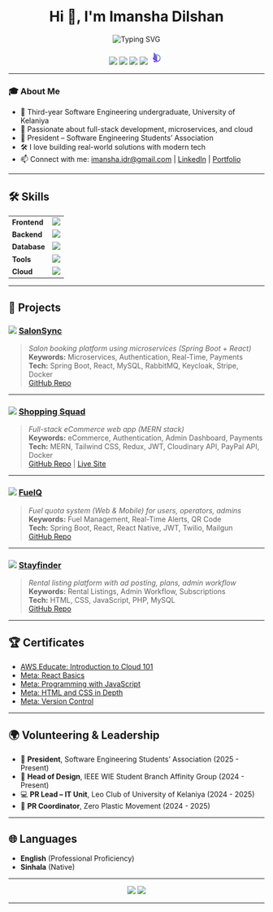 

<!-- Imansha Dilshan | Modern GitHub Profile README -->

<h1 align="center">Hi 👋, I'm Imansha Dilshan</h1>
<p align="center">
  <img src="https://readme-typing-svg.demolab.com?font=Fira+Code&size=22&pause=1000&color=50B3F7&center=true&vCenter=true&width=450&lines=Software+Engineering+Undergraduate;Full-Stack+%26+Cloud+Dev+%F0%9F%9A%80;Open+Source+%26+Team+Leader;MERN+%7C+Spring+Boot+%7C+Docker" alt="Typing SVG" />
</p>
<p align="center">
  <a href="mailto:imansha.idr@gmail.com"><img src="https://skillicons.dev/icons?i=gmail" width="28"/></a>
  <a href="https://www.linkedin.com/in/imansha-dilshan-6768662a0"><img src="https://skillicons.dev/icons?i=linkedin" width="28"/></a>
  <a href="https://github.com/ima-69"><img src="https://skillicons.dev/icons?i=github" width="28"/></a>
  <a href="https://medium.com/@imansha.idr"><img src="https://img.icons8.com/sf-regular-filled/512/FFFFFF/medium-logo.png" width="28"/></a>
  <a href="https://imansha-s-portfolio.vercel.app/"><img src="https://github.com/ima-69/Imansha-s-Portfolio/blob/main/src/assets/favicon.png" width="28"/></a>
</p>

---

### 🎓 About Me

- 🏫 Third-year Software Engineering undergraduate, University of Kelaniya  
- 🚀 Passionate about full-stack development, microservices, and cloud  
- 👑 President – Software Engineering Students’ Association  
- 🛠️ I love building real-world solutions with modern tech  
- 📫 Connect with me: [imansha.idr@gmail.com](mailto:imansha.idr@gmail.com) | [LinkedIn](https://www.linkedin.com/in/imansha-dilshan-6768662a0) | [Portfolio](https://imansha-s-portfolio.vercel.app/)

---

## 🛠️ Skills

<table>
  <tr>
    <td><b>Frontend</b></td>
    <td>
      <img src="https://skillicons.dev/icons?i=react,js,ts,html,css,tailwind,redux" height="30"/>
    </td>
  </tr>
  <tr>
    <td><b>Backend</b></td>
    <td>
      <img src="https://skillicons.dev/icons?i=spring,nodejs,express,java,php" height="30"/>
    </td>
  </tr>
  <tr>
    <td><b>Database</b></td>
    <td>
      <img src="https://skillicons.dev/icons?i=mongodb,mysql" height="30"/>
    </td>
  </tr>
  <tr>
    <td><b>Tools</b></td>
    <td>
      <img src="https://skillicons.dev/icons?i=git,docker,figma,photoshop,jira" height="30"/>
    </td>
  </tr>
  <tr>
    <td><b>Cloud</b></td>
    <td>
      <img src="https://skillicons.dev/icons?i=aws,azure" height="30"/>
    </td>
  </tr>
</table>

---

## 🚩 Projects

### <img src="https://skillicons.dev/icons?i=react,spring,docker" height="20"/> [SalonSync](https://linktr.ee/salonsync)
> *Salon booking platform using microservices (Spring Boot + React)*  
> **Keywords:** Microservices, Authentication, Real-Time, Payments  
> **Tech:** Spring Boot, React, MySQL, RabbitMQ, Keycloak, Stripe, Docker  
> [GitHub Repo](#) <!-- Replace # with repo link when public -->

---

### <img src="https://skillicons.dev/icons?i=react,nodejs,mongodb" height="20"/> [Shopping Squad](https://github.com/ima-69/Shopping-Squad-MERN)
> *Full-stack eCommerce web app (MERN stack)*  
> **Keywords:** eCommerce, Authentication, Admin Dashboard, Payments  
> **Tech:** MERN, Tailwind CSS, Redux, JWT, Cloudinary API, PayPal API, Docker  
> [GitHub Repo](https://github.com/ima-69/Shopping-Squad-MERN) | [Live Site](https://shoopin-squad.vercel.app/)

---

### <img src="https://skillicons.dev/icons?i=react,spring,reactnative" height="20"/> [FuelQ](https://github.com/software-architecture-project-kln/fuel-project)
> *Fuel quota system (Web & Mobile) for users, operators, admins*  
> **Keywords:** Fuel Management, Real-Time Alerts, QR Code  
> **Tech:** Spring Boot, React, React Native, JWT, Twilio, Mailgun  
> [GitHub Repo](https://github.com/software-architecture-project-kln/fuel-project)

---

### <img src="https://skillicons.dev/icons?i=php,html,css,mysql" height="20"/> [Stayfinder](https://github.com/ima-69/Stayfinder)
> *Rental listing platform with ad posting, plans, admin workflow*  
> **Keywords:** Rental Listings, Admin Workflow, Subscriptions  
> **Tech:** HTML, CSS, JavaScript, PHP, MySQL  
> [GitHub Repo](https://github.com/ima-69/Stayfinder)

---

## 🏆 Certificates

- [AWS Educate: Introduction to Cloud 101](#)
- [Meta: React Basics](#)
- [Meta: Programming with JavaScript](#)
- [Meta: HTML and CSS in Depth](#)
- [Meta: Version Control](#)

---

## 🌍 Volunteering & Leadership

- 👑 **President**, Software Engineering Students’ Association (2025 - Present)
- 🎨 **Head of Design**, IEEE WIE Student Branch Affinity Group (2024 - Present)
- 💻 **PR Lead – IT Unit**, Leo Club of University of Kelaniya (2024 - 2025)
- 🌱 **PR Coordinator**, Zero Plastic Movement (2024 - 2025)

---

## 🌐 Languages

- **English** (Professional Proficiency)
- **Sinhala** (Native)

---

<p align="center">
  <img src="https://github-readme-stats.vercel.app/api?username=ima-69&show_icons=true&theme=radical" height="170"/>
  <img src="https://github-readme-streak-stats.herokuapp.com/?user=ima-69&theme=radical" height="170"/>
</p>

---

<!-- Personalize, update links, and shine! 😎 -->
